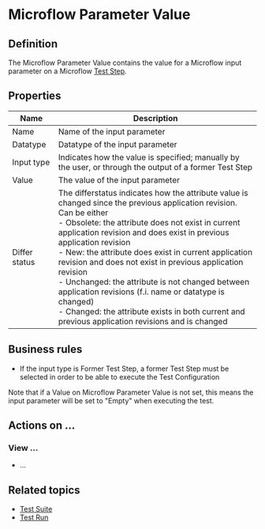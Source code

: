 # Microflow Parameter Value

## Definition

The Microflow Parameter Value contains the value for a Microflow input parameter on a Microflow [Test Step](test-step).

## Properties
| Name | Description |
| ----------- | ----------- |
| Name | Name of the input parameter |
| Datatype | Datatype of the input parameter |
| Input type | Indicates how the value is specified; manually by the user, or through the output of a former Test Step |
| Value | The value of the input parameter |
| Differ status | The differstatus indicates how the attribute value is changed since the previous application revision. Can be either <br /> - Obsolete: the attribute does not exist in current application revision and does exist in previous application revision <br /> - New: the attribute does exist in current application revision and does not exist in previous application revision <br /> - Unchanged: the attribute is not changed between application revisions (f.i. name or datatype is changed) <br /> - Changed: the attribute exists in both current and previous application revisions and is changed |

## Business rules

- If the input type is Former Test Step, a former Test Step must be selected in order to be able to execute the Test Configuration  

Note that if a Value on Microflow Parameter Value is not set, this means the input parameter will be set to "Empty" when executing the test. 

## Actions on ...

### View ...
- ...

## Related topics
- [Test Suite](test-suite)
- [Test Run](test-run)
